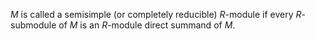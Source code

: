 $M$ is called a semisimple (or completely reducible) $R$-module if every $R$-submodule of $M$ is an $R$-module direct summand of $M$.

